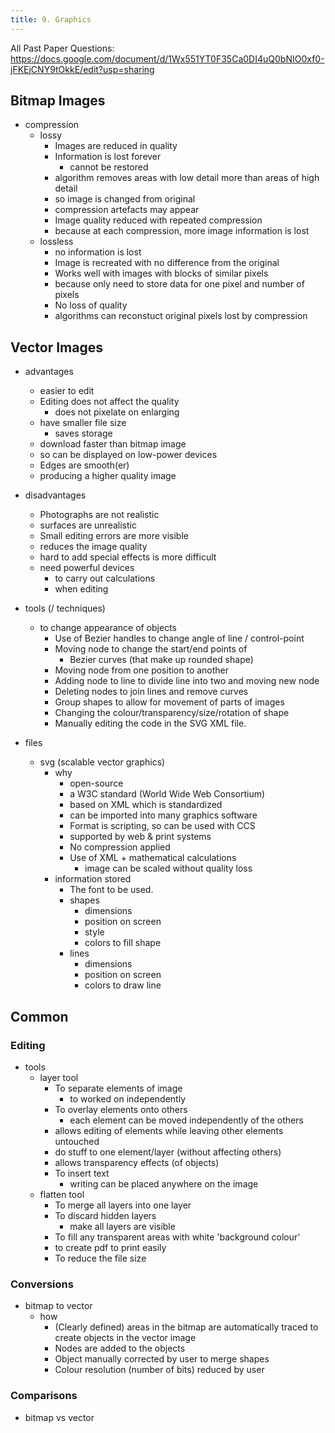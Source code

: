 ```yaml
---
title: 9. Graphics
---
```


All Past Paper Questions: https://docs.google.com/document/d/1Wx551YT0F35Ca0DI4uQ0bNIO0xf0-jFKEjCNY9tOkkE/edit?usp=sharing

## Bitmap Images

- compression
    - lossy
        - Images are reduced in quality
        - Information is lost forever
            - cannot be restored
        - algorithm removes areas with low detail more than areas of high detail
        - so image is changed from original
        - compression artefacts may appear
        - Image quality reduced with repeated compression
        - because at each compression, more image information is lost
    - lossless
        - no information is lost
        - Image is recreated with no difference from the original
        - Works well with images with blocks of similar pixels
        - because only need to store data for one pixel and number of pixels
        - No loss of quality
        - algorithms can reconstuct original pixels lost by compression


## Vector Images

- advantages
    - easier to edit
    - Editing does not affect the quality
        - does not pixelate on enlarging
    - have smaller file size
        - saves storage
    - download faster than bitmap image
    - so can be displayed on low-power devices
    - Edges are smooth(er)
    - producing a higher quality image
- disadvantages
    - Photographs are not realistic
    - surfaces are unrealistic
    - Small editing errors are more visible
    - reduces the image quality
    - hard to add special effects is more difficult
    - need powerful devices
        - to carry out calculations
        - when editing

- tools (/ techniques)
    - to change appearance of objects
        - Use of Bezier handles to change angle of line / control-point
        - Moving node to change the start/end points of
            - Bezier curves (that make up rounded shape)
        - Moving node from one position to another
        - Adding node to line to divide line into two and moving new node
        - Deleting nodes to join lines and remove curves
        - Group shapes to allow for movement of parts of images
        - Changing the colour/transparency/size/rotation of shape
        - Manually editing the code in the SVG XML file.

- files
    - svg (scalable vector graphics)
        - why
            - open-source
            - a W3C standard (World Wide Web Consortium)
            - based on XML which is standardized
            - can be imported into many graphics software
            - Format is scripting, so can be used with CCS
            - supported by web & print systems
            - No compression applied
            - Use of XML + mathematical calculations 
                - image can be scaled without quality loss
        - information stored
            - The font to be used.
            - shapes
                - dimensions
                - position on screen
                - style
                - colors to fill shape
            - lines
                - dimensions
                - position on screen
                - colors to draw line
    


## Common

### Editing

- tools
    - layer tool
        - To separate elements of image
            - to worked on independently
        - To overlay elements onto others 
            - each element can be moved independently of the others
        - allows editing of elements while leaving other elements untouched
        - do stuff to one element/layer (without affecting others)
        - allows transparency effects (of objects)
        - To insert text 
            - writing can be placed anywhere on the image
    - flatten tool
        - To merge all layers into one layer
        - To discard hidden layers 
            - make all layers are visible
        - To fill any transparent areas with white 'background colour'
        - to create pdf to print easily
        - To reduce the file size

### Conversions

- bitmap to vector
    - how
        - (Clearly defined) areas in the bitmap are automatically traced to create objects in the vector image
        - Nodes are added to the objects
        - Object manually corrected by user to merge shapes
        - Colour resolution (number of bits) reduced by user

### Comparisons

- bitmap vs vector

